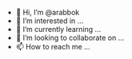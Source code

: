- 👋 Hi, I’m @arabbok
- 👀 I’m interested in ...
- 🌱 I’m currently learning ...
- 💞️ I’m looking to collaborate on ...
- 📫 How to reach me ...

<!---
arabbok/arabbok is a ✨ special ✨ repository because its `README.md` (this file) appears on your GitHub profile.
You can click the Preview link to take a look at your changes.
--->

